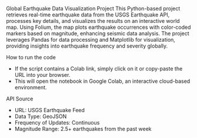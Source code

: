 Global Earthquake Data Visualization Project
This Python-based project retrieves real-time earthquake data from the USGS Earthquake API, processes key details, and visualizes the results on an interactive world map. Using Folium, the map plots earthquake occurrences with color-coded markers based on magnitude, enhancing seismic data analysis. The project leverages Pandas for data processing and Matplotlib for visualization, providing insights into earthquake frequency and severity globally. 

How to run the code
- If the script contains a Colab link, simply click on it or copy-paste the URL into your browser.
- This will open the notebook in Google Colab, an interactive cloud-based environment.

API Source
- URL: USGS Earthquake Feed
- Data Type: GeoJSON
- Frequency of Updates: Continuous
- Magnitude Range: 2.5+ earthquakes from the past week


